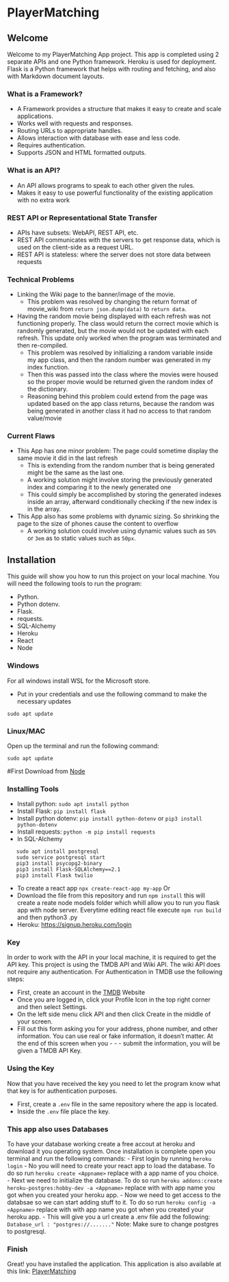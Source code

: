 # PlayerMatching

## Welcome

Welcome to my PlayerMatching App project. This app is completed using 2 separate APIs and one Python framework. Heroku is used for deployment.
Flask is a Python framework that helps with routing and fetching, and also with Markdown document layouts.

### What is a Framework?

- A Framework provides a structure that makes it easy to create and scale applications.
- Works well with requests and responses.
- Routing URLs to appropriate handles.
- Allows interaction with database with ease and less code.
- Requires authentication.
- Supports JSON and HTML formatted outputs.

### What is an API?

- An API allows programs to speak to each other given the rules.
- Makes it easy to use powerful functionality of the existing application with no extra work

### REST API or Representational State Transfer

- APIs have subsets: WebAPI, REST API, etc.
- REST API communicates with the servers to get response data, which is used on the client-side as a request URL.
- REST API is stateless: where the server does not store data between requests

### Technical Problems

- Linking the Wiki page to the banner/image of the movie.
  - This problem was resolved by changing the return format of movie_wiki from `return json.dump(data)` to `return data`.
- Having the random movie being displayed with each refresh was not functioning properly. The class would return the correct movie which is randomly generated, but the movie would not be updated with each refresh. This update only worked when the program was terminated and then re-compiled.
  - This problem was resolved by initializing a random variable inside my app class, and then the random number was generated in my index function.
  - Then this was passed into the class where the movies were housed so the proper movie would be returned given the random index of the dictionary.
  - Reasoning behind this problem could extend from the page was updated based on the app class returns, because the random was being generated in another class it had no access to that random value/movie

### Current Flaws

- This App has one minor problem: The page could sometime display the same movie it did in the last refresh
  - This is extending from the random number that is being generated might be the same as the last one.
  - A working solution might involve storing the previously generated index and comparing it to the newly generated one
  - This could simply be accomplished by storing the generated indexes inside an array, afterward conditionally checking if the new index is in the array.
- This App also has some problems with dynamic sizing. So shrinking the page to the size of phones cause the content to overflow
  - A working solution could involve using dynamic values such as `50%` or `3em` as to static values such as `50px`.

## Installation

This guide will show you how to run this project on your local machine. You will need the following tools to run the program:

- Python.
- Python dotenv.
- Flask.
- requests.
- SQL-Alchemy
- Heroku
- React
- Node

### Windows

For all windows install WSL for the Microsoft store.

- Put in your credentials and use the following command to make the necessary updates

```
sudo apt update
```

### Linux/MAC

Open up the terminal and run the following command:

```
sudo apt update
```

#First Download from [Node](https://nodejs.org/en/download/)

### Installing Tools

- Install python: `sudo apt install python`
- Install Flask: `pip install flask`
- Install python dotenv: `pip install python-dotenv` or `pip3 install python-dotenv`
- Install requests: `python -m pip install requests`
- In SQL-Alchemy

```
   sudo apt install postgresql
   sudo service postgresql start
   pip3 install psycopg2-binary
   pip3 install Flask-SQLAlchemy==2.1
   pip3 install Flask twilio
```

- To create a react app `npx create-react-app my-app`
  Or
- Download the file from this repository and run `npm install` this will create a reate node models folder which whill allow you to run you flask app with node server. Everytime editing react file execute `npm run build` and then python3 <appname>.py
- Heroku: https://signup.heroku.com/login

### Key

In order to work with the API in your local machine, it is required to get the API key. This project is using the TMDB API and Wiki API. The wiki API does not require any authentication.
For Authentication in TMDB use the following steps:

- First, create an account in the [TMDB](https://www.themoviedb.org/?language=en-US) Website
- Once you are logged in, click your Profile Icon in the top right corner and then select Settings.
- On the left side menu click API and then click Create in the middle of your screen.
- Fill out this form asking you for your address, phone number, and other information. You can use real or fake information, it doesn’t matter. At the end of this screen when you - - - submit the information, you will be given a TMDB API Key.

### Using the Key

Now that you have received the key you need to let the program know what that key is for authentication purposes.

- First, create a `.env` file in the same repository where the app is located.
- Inside the `.env` file place the key.

### This app also uses Databases

To have your database working create a free accout at heroku and download it you operating system. Once installation is complete open you terminal and run the following commands: - First login by running `heroku login` - No you will need to create your react app to load the database. To do so run `heroku create <Appname>` replace <Appname> with a app name of you choice. - Next we need to initialize the database. To do so run `heroku addons:create heroku-postgres:hobby-dev -a <Appname>` replace <Appname> with with app name you got when you created your heroku app. - Now we need to get access to the databsae so we can start adding stuff to it. To do so run `heroku config -a <Appname>` replace <Appname> with with app name you got when you created your heroku app. - This will give you a url create a .env file add the following:
` Database_url : "postgres://......." `
Note: Make sure to change postgres to postgresql.

### Finish

Great! you have installed the application.
This application is also available at this link: [PlayerMatching](https://nameless-beach-30711.herokuapp.com/)
